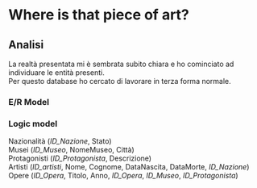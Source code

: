 # Where is that piece of art?

## Analisi

La realtà presentata mi è sembrata subito chiara e ho cominciato ad individuare le entità presenti. </br>
Per questo database ho cercato di lavorare in terza forma normale. </br>


### E/R Model


### Logic model

Nazionalità (*ID_Nazione*, Stato)</br>
Musei (*ID_Museo*, NomeMuseo, Città)</br>
Protagonisti (*ID_Protagonista*, Descrizione) </br>
Artisti (*ID_artisti*, Nome, Cognome, DataNascita, DataMorte, _ID_Nazione_) </br>
Opere (*ID_Opera*, Titolo, Anno, _ID_Opera_, _ID_Museo_, _ID_Protagonista_) </br>



